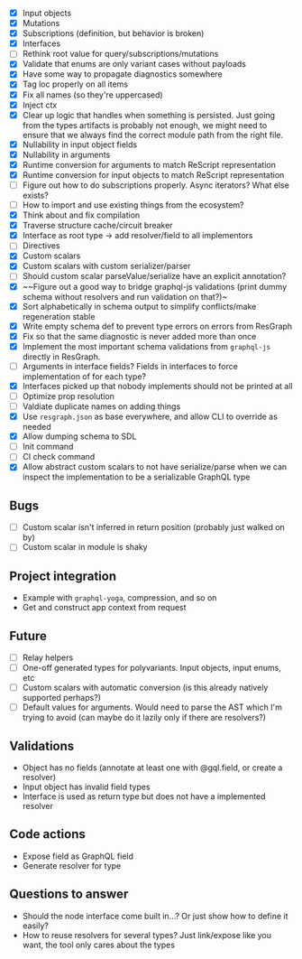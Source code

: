 - [x] Input objects
- [x] Mutations
- [x] Subscriptions (definition, but behavior is broken)
- [x] Interfaces
- [ ] Rethink root value for query/subscriptions/mutations
- [x] Validate that enums are only variant cases without payloads
- [x] Have some way to propagate diagnostics somewhere
- [x] Tag loc properly on all items
- [x] Fix all names (so they're uppercased)
- [x] Inject ctx
- [x] Clear up logic that handles when something is persisted. Just going from the types artifacts is probably not enough, we might need to ensure that we always find the correct module path from the right file.
- [x] Nullability in input object fields
- [x] Nullability in arguments
- [x] Runtime conversion for arguments to match ReScript representation
- [x] Runtime conversion for input objects to match ReScript representation
- [ ] Figure out how to do subscriptions properly. Async iterators? What else exists?
- [ ] How to import and use existing things from the ecosystem?
- [x] Think about and fix compilation
- [x] Traverse structure cache/circuit breaker
- [x] Interface as root type -> add resolver/field to all implementors
- [ ] Directives
- [x] Custom scalars
- [x] Custom scalars with custom serializer/parser
- [ ] Should custom scalar parseValue/serialize have an explicit annotation?
- [x] ~~Figure out a good way to bridge graphql-js validations (print dummy schema without resolvers and run validation on that?)~
- [x] Sort alphabetically in schema output to simplify conflicts/make regeneration stable
- [x] Write empty schema def to prevent type errors on errors from ResGraph
- [x] Fix so that the same diagnostic is never added more than once
- [x] Implement the most important schema validations from `graphql-js` directly in ResGraph.
- [ ] Arguments in interface fields? Fields in interfaces to force implementation of for each type?
- [x] Interfaces picked up that nobody implements should not be printed at all
- [ ] Optimize prop resolution
- [ ] Valdiate duplicate names on adding things
- [x] Use `resgraph.json` as base everywhere, and allow CLI to override as needed
- [x] Allow dumping schema to SDL
- [ ] Init command
- [ ] CI check command
- [x] Allow abstract custom scalars to not have serialize/parse when we can inspect the implementation to be a serializable GraphQL type

## Bugs

- [ ] Custom scalar isn't inferred in return position (probably just walked on by)
- [ ] Custom scalar in module is shaky

## Project integration

- Example with `graphql-yoga`, compression, and so on
- Get and construct app context from request

## Future

- [ ] Relay helpers
- [ ] One-off generated types for polyvariants. Input objects, input enums, etc
- [ ] Custom scalars with automatic conversion (is this already natively supported perhaps?)
- [ ] Default values for arguments. Would need to parse the AST which I'm trying to avoid (can maybe do it lazily only if there are resolvers?)

## Validations

- Object has no fields (annotate at least one with @gql.field, or create a resolver)
- Input object has invalid field types
- Interface is used as return type but does not have a implemented resolver

## Code actions

- Expose field as GraphQL field
- Generate resolver for type

## Questions to answer

- Should the node interface come built in...? Or just show how to define it easily?
- How to reuse resolvers for several types? Just link/expose like you want, the tool only cares about the types
